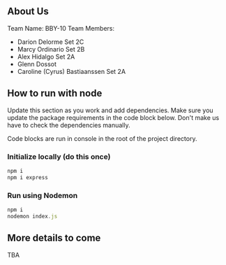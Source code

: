 ## About Us
Team Name: BBY-10
Team Members: 
- Darion Delorme Set 2C
- Marcy Ordinario Set 2B
- Alex Hidalgo Set 2A
- Glenn Dossot
- Caroline (Cyrus) Bastiaanssen Set 2A

## How to run with node
Update this section as you work and add dependencies.
Make sure you update the package requirements in the code block below.
Don't make us have to check the dependencies manually.

Code blocks are run in console in the root of the project directory.

### Initialize locally (do this once)
```js
npm i
npm i express
```

### Run using Nodemon
```js
npm i
nodemon index.js
```

## More details to come
TBA